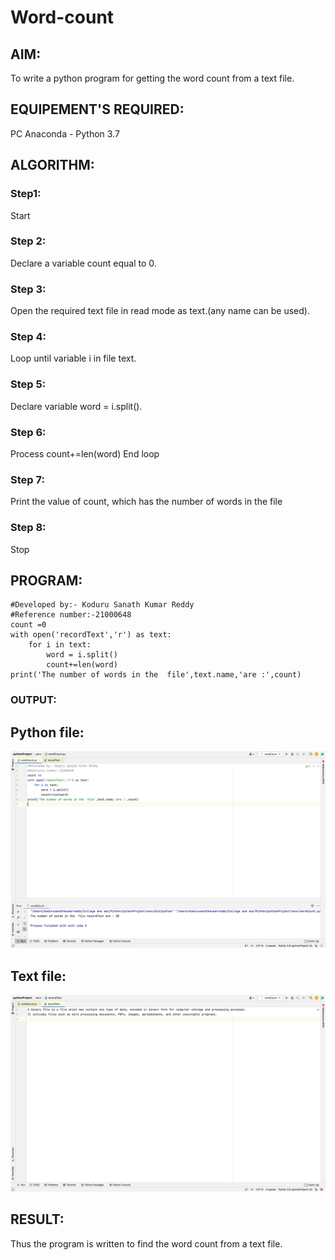 # Word-count
## AIM:
To write a python program for getting the word count from a text file.
## EQUIPEMENT'S REQUIRED: 
PC
Anaconda - Python 3.7
## ALGORITHM: 
### Step1:
Start
### Step 2:
Declare a variable count equal to 0.
### Step 3: 
Open the required text file in read mode as text.(any name can be used).
### Step 4: 
Loop until variable i in file text. 
### Step 5:  
Declare variable word = i.split().
### Step 6: 
Process count+=len(word)
End loop
### Step 7: 
Print the value of count, which has the number of words in the file
### Step 8:
Stop
## PROGRAM:
~~~
#Developed by:- Koduru Sanath Kumar Reddy
#Reference number:-21000648
count =0
with open('recordText','r') as text:
    for i in text:
        word = i.split()
        count+=len(word)
print('The number of words in the  file',text.name,'are :',count)
~~~
### OUTPUT:
## Python file:
![](program.png)
## Text file:
![](text.png)


## RESULT:
Thus the program is written to find the word count from a text file.
